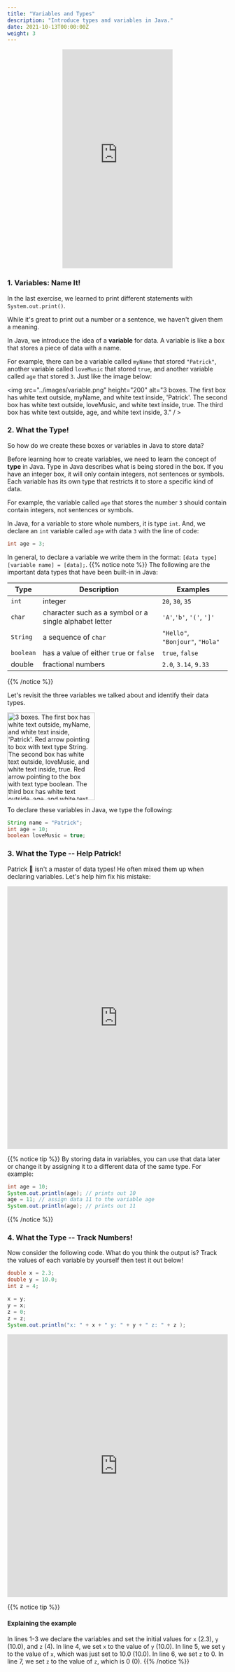 ```yaml
---
title: "Variables and Types"
description: "Introduce types and variables in Java."
date: 2021-10-13T00:00:00Z
weight: 3
---
```


<p style="text-align: center;"><iframe width="50%" height="500px" src="https://www.youtube.com/embed/KE0fNb-hTKE" frameborder="0" allow="accelerometer; autoplay; clipboard-write; encrypted-media; gyroscope; picture-in-picture" allowfullscreen></iframe></p>

### 1. Variables: Name It!

In the last exercise, we learned to print different statements with `System.out.print()`.

While it's great to print out a number or a sentence, we haven't given them a meaning.

In Java, we introduce the idea of a **variable** for data. A variable is like a box that stores a piece of data with a name.

For example, there can be a variable called `myName` that stored `"Patrick"`, another variable called `loveMusic` that stored `true`, and another variable called `age` that stored `3`. Just like the image below:

<img src="../images/variable.png" height="200" alt="3 boxes. The first box has white text outside, myName, and white text inside, 'Patrick'. The second box has white text outside, loveMusic, and white text inside, true. The third box has white text outside, age, and white text inside, 3." / > 

### 2. What the Type!

So how do we create these boxes or variables in Java to store data?

Before learning how to create variables, we need to learn the concept of **type** in Java. Type in Java describes what is being stored in the box. If you have an integer box, it will only contain integers, not sentences or symbols. Each variable has its own type that restricts it to store a specific kind of data.

For example, the variable called `age` that stores the number `3` should contain contain integers, not sentences or symbols. 

In Java, for a variable to store whole numbers, it is type `int`. And, we declare an `int` variable called `age` with data `3` with the line of code:

```java
int age = 3;
```

In general, to declare a variable we write them in the format: `[data type] [variable name] = [data];`.
{{% notice note %}}
The following are the important data types that have been built-in in Java:

**Type** | **Description** | **Examples**
--------|-----------|----------
`int` | integer | `20`, `30`, `35`
`char` | character such as a symbol or a single alphabet letter | `'A'`,`'b'`, `'('`, `']'`
`String` | a sequence of `char` | `"Hello"`, `"Bonjour"`, `"Hola"`
`boolean` | has a value of either `true` or `false` | `true`, `false`
double | fractional numbers | `2.0`, `3.14`, `9.33`

{{% /notice %}}

Let's revisit the three variables we talked about and identify their data types. 

<img src="../images/dataType.png" height="200" alt="3 boxes. The first box has white text outside, myName, and white text inside, 'Patrick'. Red arrow pointing to box with text type String. The second box has white text outside, loveMusic, and white text inside, true. Red arrow pointing to the box with text type boolean. The third box has white text outside, age, and white text inside, 3. Red arrow pointing to the box with text type int"/> 

To declare these variables in Java, we type the following:

```java
String name = "Patrick";
int age = 10;
boolean loveMusic = true;
```

### 3. What the Type -- Help Patrick!

Patrick 🐥 isn't a master of data types! He often mixed them up when declaring variables. Let's help him fix his mistake:
<iframe height="600px" width="100%" src="https://repl.it/@nuevofoundation/JavaBasicsDataType?lite=true#Main.java" scrolling="no" frameborder="no" allowtransparency="true" allowfullscreen="true" sandbox="allow-forms allow-pointer-lock allow-popups allow-same-origin allow-scripts allow-modals"></iframe>

{{% notice tip %}}
By storing data in variables, you can use that data later or change it by assigning it to a different data of the same type. For example:

```java
int age = 10;
System.out.println(age); // prints out 10
age = 11; // assign data 11 to the variable age
System.out.println(age); // prints out 11
```

{{% /notice %}}

### 4. What the Type -- Track Numbers!

Now consider the following code. What do you think the output is? Track the values of each variable by yourself then test it out below!

```java
double x = 2.3;
double y = 10.0;
int z = 4;

x = y;
y = x;
z = 0;
z = z;
System.out.println("x: " + x + " y: " + y + " z: " + z );
```

<iframe height="600px" width="100%" src="https://repl.it/@nuevofoundation/JavaBasicsVariable?lite=true#Main.java" scrolling="no" frameborder="no" allowtransparency="true" allowfullscreen="true" sandbox="allow-forms allow-pointer-lock allow-popups allow-same-origin allow-scripts allow-modals"></iframe>

{{% notice tip %}}
#### Explaining the example
In lines 1-3 we declare the variables and set the initial values for `x` (2.3), `y` (10.0), and `z` (4). 
In line 4, we set `x` to the value of `y` (10.0). 
In line 5, we set `y` to the value of `x`, which was just set to 10.0 (10.0). 
In line 6, we set `z` to 0.
In line 7, we set `z` to the value of `z`, which is 0 (0).
{{% /notice %}}